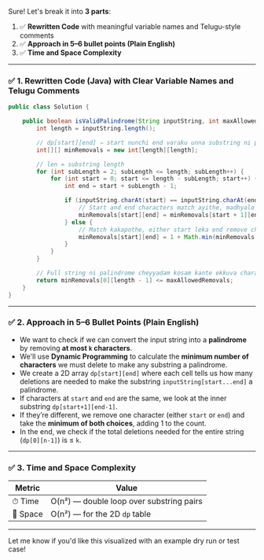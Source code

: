 Sure! Let's break it into **3 parts**:

1. ✅ **Rewritten Code** with meaningful variable names and Telugu-style comments
2. ✅ **Approach in 5–6 bullet points (Plain English)**
3. ✅ **Time and Space Complexity**

---

### ✅ 1. Rewritten Code (Java) with Clear Variable Names and Telugu Comments

```java
public class Solution {

    public boolean isValidPalindrome(String inputString, int maxAllowedRemovals) {
        int length = inputString.length();

        // dp[start][end] ⇒ start nunchi end varaku unna substring ni palindrome cheyyali ante entha characters remove cheyyali
        int[][] minRemovals = new int[length][length];

        // len = substring length
        for (int subLength = 2; subLength <= length; subLength++) {
            for (int start = 0; start <= length - subLength; start++) {
                int end = start + subLength - 1;

                if (inputString.charAt(start) == inputString.charAt(end)) {
                    // Start and end characters match ayithe, madhyalo unnadini consider cheyyandi
                    minRemovals[start][end] = minRemovals[start + 1][end - 1];
                } else {
                    // Match kakapothe, either start leka end remove cheyali
                    minRemovals[start][end] = 1 + Math.min(minRemovals[start + 1][end], minRemovals[start][end - 1]);
                }
            }
        }

        // Full string ni palindrome cheyyadam kosam kante ekkuva characters remove cheyyaledu ante true return cheyyali
        return minRemovals[0][length - 1] <= maxAllowedRemovals;
    }
}
```

---

### ✅ 2. Approach in 5–6 Bullet Points (Plain English)

* We want to check if we can convert the input string into a **palindrome** by removing **at most `k` characters**.
* We'll use **Dynamic Programming** to calculate the **minimum number of characters** we must delete to make any substring a palindrome.
* We create a 2D array `dp[start][end]` where each cell tells us how many deletions are needed to make the substring `inputString[start...end]` a palindrome.
* If characters at `start` and `end` are the same, we look at the inner substring `dp[start+1][end-1]`.
* If they’re different, we remove one character (either `start` or `end`) and take the **minimum of both choices**, adding 1 to the count.
* In the end, we check if the total deletions needed for the entire string (`dp[0][n-1]`) is ≤ `k`.

---

### ✅ 3. Time and Space Complexity

| Metric   | Value                                    |
| -------- | ---------------------------------------- |
| ⏱ Time   | O(n²) — double loop over substring pairs |
| 🧠 Space | O(n²) — for the 2D `dp` table            |

---

Let me know if you'd like this visualized with an example dry run or test case!
